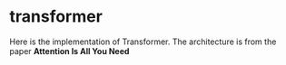 # transformer
Here is the implementation of Transformer.
The architecture is from the paper **Attention Is All You Need**
